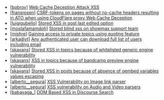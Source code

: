 * [[bobrov](https://hackerone.com/bobrov)] [Web Cache Deception Attack XSS ](https://hackerone.com/reports/394016)
* [[fransrosen](https://hackerone.com/fransrosen)] [CSRF-tokens on pages without no-cache headers resulting in ATO when using CloudFlare proxy Web Cache Deception ](https://hackerone.com/reports/260697)
* [[luigigubello](https://hackerone.com/luigigubello)] [Stored XSS in post last edited option](https://hackerone.com/reports/333507)
* [[mostafamamdoh](https://hackerone.com/mostafamamdoh)] [Stored blind xss on showmax support team](https://hackerone.com/reports/307485)
* [[mishre](https://hackerone.com/mishre)] [Gaining access to private topics using quoting feature](https://hackerone.com/reports/312647)
* [[arkadiyt](https://hackerone.com/arkadiyt)] [Any authenticated user can download full list of users including email](https://hackerone.com/reports/228399)
* [[skavans](https://hackerone.com/skavans)] [Stored XSS in topics because of whitelisted generic engine vulnerability](https://hackerone.com/reports/197902)
* [[skavans](https://hackerone.com/skavans)] [XSS in topics because of bandcamp preview engine vulnerability](https://hackerone.com/reports/197443)
* [[skavans](https://hackerone.com/skavans)] [Stored XSS in posts because of absence of oembed variables values escaping](https://hackerone.com/reports/197914)
* [[alberto__segura](https://hackerone.com/alberto__segura)] [XSS Vulnerability on Image link parser](https://hackerone.com/reports/191909)
* [[alberto__segura](https://hackerone.com/alberto__segura)] [XSS vulnerability on Audio and Video parsers](https://hackerone.com/reports/192223)
* [[babayaga_](https://hackerone.com/babayaga_)] [DOM Based XSS in Discourse Search](https://hackerone.com/reports/191890)
